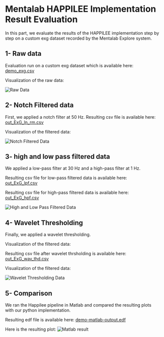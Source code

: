 # Mentalab HAPPILEE Implementation Result Evaluation #

In this part, we evaluate the results of the HAPPILEE implementation step by step on a custom exg dataset recorded by the Mentalab Explore system.

## 1- Raw data ##
Evaluation run on a custom exg dataset which is available here: [demo_exg.csv](ExG_data/demo/demo_exg.csv)

Visualization of the raw data:

![Raw Data](ExG_data/demo/raw-plot.png)


## 2- Notch Filtered data ##
First, we applied a notch filter at 50 Hz. Resulting csv file is available here: [out_ExG_ln_rm.csv](ExG_data/demo/out_ExG_ln_rm.csv)

Visualization of the filtered data:

![Notch Filtered Data](ExG_data/demo/ln-rm-plot.png)

## 3- high and low pass filtered data ##
We applied a low-pass filter at 30 Hz and a high-pass filter at 1 Hz.

Resulting csv file for low-pass filtered data is available here: [out_ExG_lpf.csv](ExG_data/demo/out_ExG_lpf.csv)

Resulting csv file for high-pass filtered data is available here: [out_ExG_hpf.csv](ExG_data/demo/out_ExG_hpf.csv)

![High and Low Pass Filtered Data](ExG_data/demo/hp-ft-plot.png)

## 4- Wavelet Thresholding ##
Finally, we applied a wavelet thresholding.

Visualization of the filtered data:

Resulting csv file after wavelet thrsholding is available here: [out_ExG_wav_thd.csv](ExG_data/demo/out_ExG_wav_thd.csv)

Visualization of the filtered data:

![Wavelet Thresholding Data](ExG_data/demo/wav-th-plot.png)

## 5- Comparison
We ran the Happilee pipeline in Matlab and compared the resulting plots with our python implementation.

Resulting edf file is available here: [demo-matlab-output.edf](ExG_data/demo/demo-matlab-output.edf)

Here is the resulting plot:
![Matlab result](ExG_data/demo/demo-matlab-output.png)











